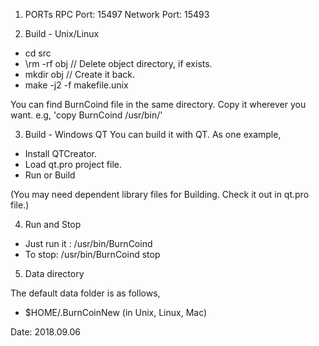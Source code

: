 1. PORTs
RPC Port: 15497
Network Port: 15493

2. Build - Unix/Linux
- cd src
- \rm -rf obj      // Delete object directory, if exists.
- mkdir obj        // Create it back.
- make -j2 -f makefile.unix

You can find BurnCoind file in the same directory.
Copy it wherever you want. e.g, 'copy BurnCoind /usr/bin/'

3. Build - Windows QT
You can build it with QT. As one example, 
- Install QTCreator.
- Load qt.pro project file.
- Run or Build 

(You may need dependent library files for Building. Check it out in qt.pro file.)

4. Run and Stop
- Just run it : /usr/bin/BurnCoind
- To stop: /usr/bin/BurnCoind stop


5. Data directory

The default data folder is as follows,
- $HOME/.BurnCoinNew  (in Unix, Linux, Mac)


Date: 2018.09.06

